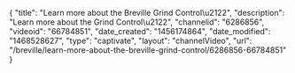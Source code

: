 {
    "title": "Learn more about the Breville Grind Control\u2122",
    "description": "Learn more about the Grind Control\u2122",
    "channelid": "6286856",
    "videoid": "66784851",
    "date_created": "1456174864",
    "date_modified": "1468528627",
    "type": "captivate",
    "layout": "channelVideo",
    "url": "\/breville\/learn-more-about-the-breville-grind-control\/6286856-66784851"
}